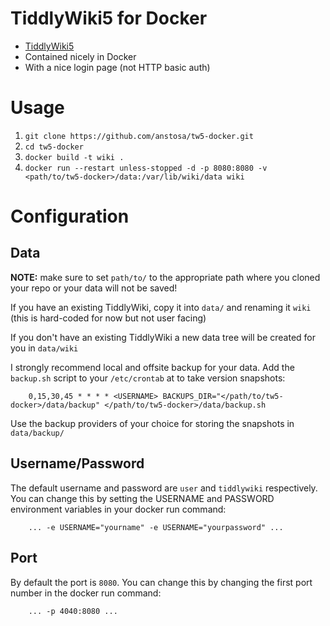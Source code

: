 # TiddlyWiki5 for Docker

* [TiddlyWiki5](http://tiddlywiki.com)
* Contained nicely in Docker
* With a nice login page (not HTTP basic auth)

# Usage

1. `git clone https://github.com/anstosa/tw5-docker.git`
2. `cd tw5-docker`
3. `docker build -t wiki .`
4. `docker run --restart unless-stopped -d -p 8080:8080 -v <path/to/tw5-docker>/data:/var/lib/wiki/data wiki`

# Configuration

## Data

**NOTE:** make sure to set `path/to/` to the appropriate path where you cloned your repo or your data will not be saved!

If you have an existing TiddlyWiki, copy it into `data/` and renaming it `wiki` (this is hard-coded for now but not user facing)

If you don't have an existing TiddlyWiki a new data tree will be created for you in `data/wiki`

I strongly recommend local and offsite backup for your data. Add the `backup.sh` script to your `/etc/crontab` at to take version snapshots:
```
    0,15,30,45 * * * * <USERNAME> BACKUPS_DIR="</path/to/tw5-docker>/data/backup" </path/to/tw5-docker>/data/backup.sh
```

Use the backup providers of your choice for storing the snapshots in `data/backup/`

## Username/Password

The default username and password are `user` and `tiddlywiki` respectively.
You can change this by setting the USERNAME and PASSWORD environment variables in your docker run command:
```
    ... -e USERNAME="yourname" -e USERNAME="yourpassword" ...
```

## Port

By default the port is `8080`.
You can change this by changing the first port number in the docker run command:
```
    ... -p 4040:8080 ...
```
